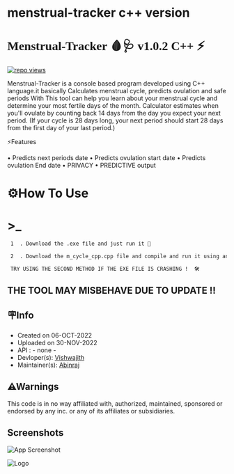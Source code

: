 # menstrual-tracker c++ version

<h1 style="font-family: cursive;">Menstrual-Tracker 🩸🩺 v1.0.2 C++ ⚡ </h1>   <a target="_blank" rel="noopener noreferrer" href="https://camo.githubusercontent.com/e92d3b4c5675f9defea3d4a4e14aad8a9002a4a887ea2fa3d93d87ea8d4cc4fe/68747470733a2f2f6672657368696465612e636f6d2f6a6f6e61682f6170702f73696d706c652d766965772d636f756e746572"><img title="repo views" src="https://camo.githubusercontent.com/e92d3b4c5675f9defea3d4a4e14aad8a9002a4a887ea2fa3d93d87ea8d4cc4fe/68747470733a2f2f6672657368696465612e636f6d2f6a6f6e61682f6170702f73696d706c652d766965772d636f756e746572" data-canonical-src="https://freshidea.com/jonah/app/simple-view-counter" style="max-width: 100%;"></a>

Menstrual-Tracker  is a console based program developed using C++ language.it basically Calculates menstrual cycle, predicts ovulation and safe periods With This tool can help you learn about your menstrual cycle and determine your most fertile days of the month. Calculator estimates when you'll ovulate by counting back 14 days from the day you expect your next period. (If your cycle is 28 days long, your next period should start 28 days from the first day of your last period.) 



⚡Features

• Predicts next periods date 
• Predicts ovulation start date 
• Predicts ovulation End date 
• PRIVACY 
• PREDICTIVE output 






# ⚙️How To Use

#  >_     




```bash
 1  . Download the .exe file and just run it 🎡

```
``` bash
 2  . Download the m_cycle_cpp.cpp file and compile and run it using any c++ Compiler or IDE  🛠
```

``` bash
 TRY USING THE SECOND METHOD IF THE EXE FILE IS CRASHING !  🛠
```



## THE TOOL MAY MISBEHAVE DUE TO UPDATE ‼




## 🪧Info

- Created on  06-OCT-2022
- Uploaded on  30-NOV-2022
- API : - none -
- Devloper(s): <a href="https://www.instagram.com/vishwajithshaijukumar/" rel="nofollow">Vishwajith</a>
- Maintainer(s): <a href="https://www.instagram.com/abinraj_vb/" rel="nofollow">Abinraj</a>
## ⚠Warnings

This code is in no way affiliated with, authorized, maintained, sponsored or endorsed by any inc. or any of its affiliates or subsidiaries.
## Screenshots

![App Screenshot](image.png)


![Logo](https://images.ctfassets.net/aqfuj2z95p5p/3n8bhCTmCl3cY4c4xYIDsT/cd7c3b10a2c8105e3690a48153b95e21/calendar-icon.png)
